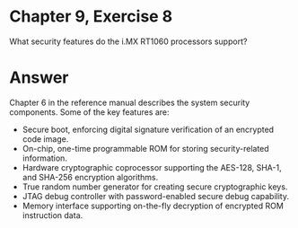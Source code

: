 # Chapter 9, Exercise 8

What security features do the i.MX RT1060 processors support? 

# Answer
Chapter 6 in the reference manual describes the system security components. Some of the key features are:
* Secure boot, enforcing digital signature verification of an encrypted code image.
* On-chip, one-time programmable ROM for storing security-related information.
* Hardware cryptographic coprocessor supporting the AES-128, SHA-1, and SHA-256 encryption algorithms.
* True random number generator for creating secure cryptographic keys.
* JTAG debug controller with password-enabled secure debug capability.
* Memory interface supporting on-the-fly decryption of encrypted ROM instruction data.
